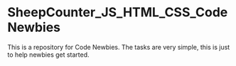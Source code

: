 # SheepCounter_JS_HTML_CSS_CodeNewbies
This is a repository for Code Newbies. The tasks are very simple, this is just to help newbies get started.
